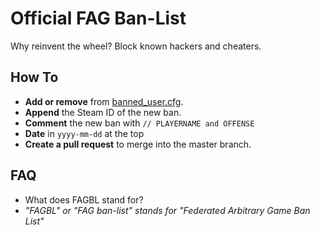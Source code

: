 # Official FAG Ban-List
Why reinvent the wheel? Block known hackers and cheaters. 

## How To
* **Add or remove** from [banned_user.cfg](banned_user.cfg).
* **Append** the Steam ID of the new ban.
* **Comment** the new ban with ``// PLAYERNAME and OFFENSE``
* **Date** in ``yyyy-mm-dd`` at the top
* **Create a pull request** to merge into the master branch.

## FAQ
 * What does FAGBL stand for?
  * *"FAGBL" or "FAG ban-list" stands for "Federated Arbitrary Game Ban List"*
